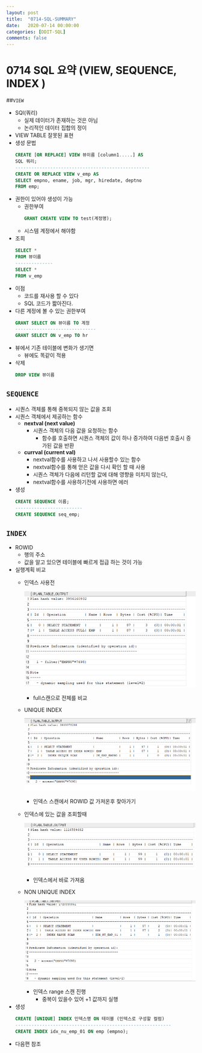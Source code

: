 ```yaml
---
layout: post
title:  "0714-SQL-SUMMARY"
date:   2020-07-14 00:00:00
categories: [DDIT-SQL]
comments: false
---
```


# 0714 SQL 요약 (VIEW, SEQUENCE, INDEX )

##`VIEW`
- SQl(쿼리)
    - 실제 데이터가 존재하는 것은 아님
    - 논리적인 데이터 집합의 정이
- VIEW TABLE 잘못된 표현
- 생성 문법
    ```sql
    CREATE [OR REPLACE] VIEW 뷰이름 [column1.....] AS
    SQL 쿼리;
    --------------------------------------------------
    CREATE OR REPLACE VIEW v_emp AS 
    SELECT empno, ename, job, mgr, hiredate, deptno
    FROM emp;
    ```
- 권한이 있어야 생성이 가능
    - 권한부여
        ```sql
        GRANT CREATE VIEW TO test(계정명); 
        ```
    - 시스템 계정에서 해야함 
- 조희
    ```sql
    SELECT *
    FROM 뷰이름
    --------------
    SELECT *
    FROM v_emp
    ```
- 이점
    - 코드를 재사용 할 수 있다
    - SQL 코드가 짧아진다.
- 다른 계정에 볼 수 있는 권한부여
    ```sql
    GRANT SELECT ON 뷰이름 TO 계정
    ------------------------------
    GRANT SELECT ON v_emp TO hr
    ```
- 뷰에서 기존 테이블에 변화가 생기면
    - 뷰에도 똑같이 적용
- 삭제
    ```sql
    DROP VIEW 뷰이름
    ```
## `SEQUENCE`
- 시퀀스 객체를 통해 중복되지 않는 값을 조회
- 시퀀스 객체에서 제공하는 함수
    - __nextval (next value)__
        - 시퀀스 객체의 다음 값을 요청하는 함수
            - 함수를 호출하면 시퀀스 객체의 값이 하나 증가하여 다음번 호출시 증가된 값을 반환
    - __currval (current val)__
        - nextval함수를 사용하고 나서 사용할수 있는 함수
        - nextval함수를 통해 얻은 값을 다시 확인 할 때 사용
        - 시퀀스 객체가 다음에 리턴할 값에 대해 영향을 미치지 않는다,
        - nextval함수를 사용하기전에 사용하면 에러
- 생성
    ```sql
    CREATE SEQUENCE 이름;
    -------------------------
    CREATE SEQUENCE seq_emp;
    ```        
## `INDEX`
- ROWID
    - 행의 주소
    - 값을 알고 있으면 테이블에 빠르게 접급 하는 것이 가능
- 실행계획 비교
    - 인덱스 사용전
    
       ![결과](/img/0714/1.PNG)
        - full스캔으로 전체를 비교
    - UNIQUE INDEX
    
        ![결과](/img/0714/2.PNG)
         - 인덱스 스캔에서 ROWID 값 가져온후 찾아가기
    - 인덱스에 있는 값을 조회할때
    
        ![결과](/img/0714/3.PNG)
         - 인덱스에서 바로 가져옴
    - NON UNIQUE INDEX
    
        ![결과](/img/0714/4.PNG)
         - 인덱스 range 스캔 진행
            - 중복이 있을수 있어 +1 값까지 실행
- 생성
    ```sql
    CREATE [UNIQUE] INDEX 인덱스명 ON 테이블 (인덱스로 구성할 컬럼)
    ----------------------------------------------------------
    CREATE INDEX idx_nu_emp_01 ON emp (empno);
    ```            
- 다음편 참조  